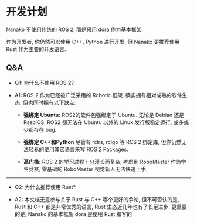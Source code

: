 # 开发计划

Nanako 不使用传统的 ROS 2, 而是采用 [dora](https://dora-rs.ai) 作为基本框架.

作为开发者, 你仍然可以使用 C++, Python 进行开发, 但 Nanako 更推荐使用 Rust 作为主要的开发语言.

## Q&A

- Q1: 为什么不使用 ROS 2?

- A1: ROS 2 作为已经被广泛采用的 Robotic 框架. 确实拥有相对成熟的软件生态, 但也同时拥有以下缺点:

  - **强绑定 Ubuntu:** ROS2的软件包强绑定于 Ubuntu. 无论是 Debian 还是 RaspiOS, ROS2 都无法在 Ubuntu 以外的 Linux 发行版稳定运行, 或多或少都存在 bug.

  - **强绑定 C++和Python** 尽管有 rclrs, rclgo 等 ROS 2 绑定库, 但你仍然无法轻易的使用其它语言来写 ROS 2 Packages.

  - **高门槛:** ROS 2 的学习过程十分漫长而复杂, 考虑到 RoboMaster 作为学生竞赛, 零基础的 RoboMaster 视觉新人无法快速上手.

---

- Q2: 为什么推荐使用 Rust?

- A2: 本文档无意参与关于 Rust 与 C++ 哪个更好的争论, 但不可否认的是, Rust 和 C++ 都是非常优秀的语言, Rust 生态近几年也有了长足进步. 更重要的是, Nanako 的基本框架 dora 是使用 Rust 编写的